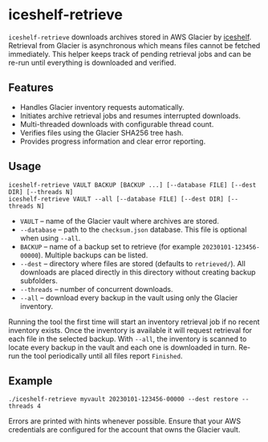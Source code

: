 # iceshelf-retrieve

`iceshelf-retrieve` downloads archives stored in AWS Glacier by
[iceshelf](README.md). Retrieval from Glacier is asynchronous which means files
cannot be fetched immediately. This helper keeps track of pending retrieval jobs
and can be re-run until everything is downloaded and verified.

## Features

- Handles Glacier inventory requests automatically.
- Initiates archive retrieval jobs and resumes interrupted downloads.
- Multi-threaded downloads with configurable thread count.
- Verifies files using the Glacier SHA256 tree hash.
- Provides progress information and clear error reporting.

## Usage

```
iceshelf-retrieve VAULT BACKUP [BACKUP ...] [--database FILE] [--dest DIR] [--threads N]
iceshelf-retrieve VAULT --all [--database FILE] [--dest DIR] [--threads N]
```

- `VAULT` – name of the Glacier vault where archives are stored.
- `--database` – path to the `checksum.json` database. This file is optional when using `--all`.
- `BACKUP` – name of a backup set to retrieve (for example
  `20230101-123456-00000`). Multiple backups can be listed.
- `--dest` – directory where files are stored (defaults to `retrieved/`). All
  downloads are placed directly in this directory without creating backup
  subfolders.
- `--threads` – number of concurrent downloads.
- `--all` – download every backup in the vault using only the Glacier inventory.

Running the tool the first time will start an inventory retrieval job if no
recent inventory exists. Once the inventory is available it will request
retrieval for each file in the selected backup. With `--all`, the inventory
is scanned to locate every backup in the vault and each one is downloaded in
turn. Re-run the tool periodically until all files report `Finished`.

## Example

```
./iceshelf-retrieve myvault 20230101-123456-00000 --dest restore --threads 4
```

Errors are printed with hints whenever possible. Ensure that your AWS
credentials are configured for the account that owns the Glacier vault.
